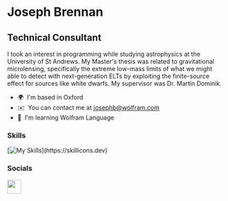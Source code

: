 # Joseph Brennan

## Technical Consultant

I took an interest in programming while studying astrophysics at the University of St Andrews.
My Master's thesis was related to gravitational microlensing, specifically the extreme low-mass limits of what we might able to detect with next-generation ELTs by exploiting the finite-source effect for sources like white dwarfs. My supervisor was Dr. Martin Dominik.

- 🌍  I'm based in Oxford
- ✉️  You can contact me at [josephb@wolfram.com](mailto:josephb@wolfram.com)
- 🧠  I'm learning Wolfram Language

### Skills

[![My Skills](https://skillicons.dev/icons?i=aws,bitbucket,docker,git,jquery,py,vscode,)](https://skillicons.dev)

### Socials

<p align="left">
  <a href="https://www.linkedin.com/in/jbren1" target="_blank" rel="noreferrer">
    <picture>
      <source media="(prefers-color-scheme: dark)" srcset="https://raw.githubusercontent.com/danielcranney/readme-generator/main/public/icons/socials/linkedin-dark.svg" />
      <source media="(prefers-color-scheme: light)" srcset="https://raw.githubusercontent.com/danielcranney/readme-generator/main/public/icons/socials/linkedin.svg" />
      <img src="https://raw.githubusercontent.com/danielcranney/readme-generator/main/public/icons/socials/linkedin.svg" width="32" height="32" />
    </picture>
  </a>
</p>
